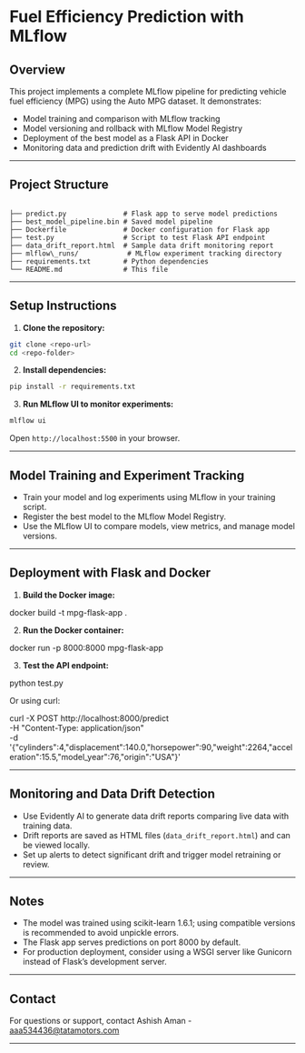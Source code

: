 
# Fuel Efficiency Prediction with MLflow

## Overview

This project implements a complete MLflow pipeline for predicting vehicle fuel efficiency (MPG) using the Auto MPG dataset. It demonstrates:

- Model training and comparison with MLflow tracking  
- Model versioning and rollback with MLflow Model Registry  
- Deployment of the best model as a Flask API in Docker  
- Monitoring data and prediction drift with Evidently AI dashboards  

---

## Project Structure

```

├── predict.py              # Flask app to serve model predictions
├── best_model_pipeline.bin # Saved model pipeline
├── Dockerfile              # Docker configuration for Flask app
├── test.py                 # Script to test Flask API endpoint
├── data_drift_report.html  # Sample data drift monitoring report
├── mlflow\_runs/            # MLflow experiment tracking directory
├── requirements.txt        # Python dependencies
└── README.md               # This file

````

---

## Setup Instructions

1. **Clone the repository:**

```bash
git clone <repo-url>
cd <repo-folder>
````

2. **Install dependencies:**

```bash
pip install -r requirements.txt
```

3. **Run MLflow UI to monitor experiments:**

```bash
mlflow ui
```

Open `http://localhost:5500` in your browser.

---

## Model Training and Experiment Tracking

* Train your model and log experiments using MLflow in your training script.
* Register the best model to the MLflow Model Registry.
* Use the MLflow UI to compare models, view metrics, and manage model versions.

---

## Deployment with Flask and Docker

1. **Build the Docker image:**


docker build -t mpg-flask-app .


2. **Run the Docker container:**


docker run -p 8000:8000 mpg-flask-app


3. **Test the API endpoint:**


python test.py


Or using curl:


curl -X POST http://localhost:8000/predict \
-H "Content-Type: application/json" \
-d '{"cylinders":4,"displacement":140.0,"horsepower":90,"weight":2264,"acceleration":15.5,"model_year":76,"origin":"USA"}'


---

## Monitoring and Data Drift Detection

* Use Evidently AI to generate data drift reports comparing live data with training data.
* Drift reports are saved as HTML files (`data_drift_report.html`) and can be viewed locally.
* Set up alerts to detect significant drift and trigger model retraining or review.

---

## Notes

* The model was trained using scikit-learn 1.6.1; using compatible versions is recommended to avoid unpickle errors.
* The Flask app serves predictions on port 8000 by default.
* For production deployment, consider using a WSGI server like Gunicorn instead of Flask’s development server.

---

## Contact

For questions or support, contact Ashish Aman - aaa534436@tatamotors.com

---




